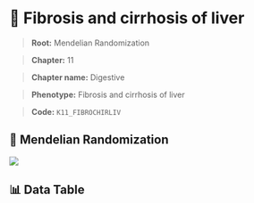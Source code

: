 # 🧪 Fibrosis and cirrhosis of liver

> **Root:** Mendelian Randomization

> **Chapter:** 11  

> **Chapter name:** Digestive

> **Phenotype:** Fibrosis and cirrhosis of liver  

> **Code:** `K11_FIBROCHIRLIV`

## 🧬 Mendelian Randomization  

<img src="/MR/Figures/Forward/K11_FIBROCHIRLIV.png"/>

## 📊 Data Table

<CsvTableMRF src="/MR/Data/Forward/K11_FIBROCHIRLIV.csv"/>
